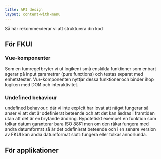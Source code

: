 ```yaml
---
title: API design
layout: content-with-menu
---
```


Så här rekommenderar vi att strukturera din kod

## För FKUI

### Vue-komponenter

Som en tumregel bryter vi ut logiken i små enskilda funktioner som enbart agerar på input parametrar (pure functions) och testas separat med enhetstester.
Vue-komponenten nyttjar dessa funktioner och binder ihop logiken med DOM och interaktivitet.

### Undefined behaviour

undefined behaviour: där vi inte explicit har lovat att något fungerar så anser vi att det är odefinierat beteende och att det kan ändras i framtiden utan att det är en brytande ändring.
Hypotetiskt exempel, en funktion som tolkar datum garanterar bara ISO 8861 men om den råkar fungera med andra datumformat så är det odefinierat beteende och i en senare version av FKUI kan andra datumformat sluta fungera eller tolkas annorlunda.

## För applikationer
